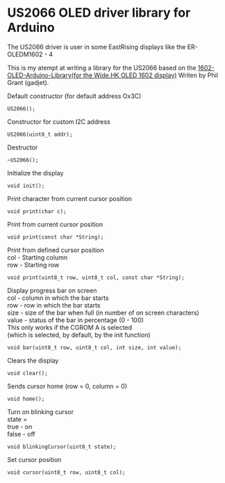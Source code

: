 US2066 OLED driver library for Arduino
=========================
The US2066 driver is user in some EastRising displays like the ER-OLEDM1602 - 4

This is my atempt at writing a library for the US2066 based on the [1602-OLED-Arduino-Library(for the Wide.HK OLED 1602 display)](https://github.com/gadjet/1602-OLED-Arduino-Library) Writen by Phil Grant (gadjet).



Default constructor (for default address Ox3C)  

    US2066();
    
Constructor for custom I2C address  

    US2066(uint8_t addr);
    
Destructor  

    ~US2066();
    
Initialize the display  

    void init();

Print character from current cursor position  

    void print(char c);
    
Print from current cursor position  

    void print(const char *String);

Print from defined cursor position  
  col - Starting column  
  row - Starting row  

    void print(uint8_t row, uint8_t col, const char *String);
   
Display progress bar on screen  
  col - column in which the bar starts  
  row - row in which the bar starts  
  size - size of the bar when full (in number of on screen characters)  
  value - status of the bar in percentage (0 - 100)  
  This only works if the CGROM A is selected  
  (which is selected, by default, by the init function) 
  
    void bar(uint8_t row, uint8_t col, int size, int value);  
   
Clears the display  

    void clear();
   
Sends cursor home (row = 0, column = 0)  

    void home();
    
Turn on blinking cursor  
  state =    
  true   - on  
  false  - off  
  
    void blinkingCursor(uint8_t state);
    
Set cursor position  

    void cursor(uint8_t row, uint8_t col);
